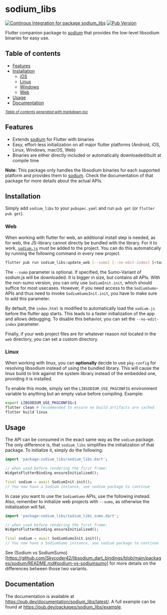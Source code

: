 # sodium_libs
[![Continous Integration for package sodium_libs](https://github.com/Skycoder42/libsodium_dart_bindings/actions/workflows/sodium_libs_ci.yaml/badge.svg)](https://github.com/Skycoder42/libsodium_dart_bindings/actions/workflows/sodium_libs_ci.yaml)
[![Pub Version](https://img.shields.io/pub/v/sodium_libs)](https://pub.dev/packages/sodium_libs)

Flutter companion package to [sodium](https://pub.dev/packages/sodium) that provides the low-level libsodium binaries
for easy use.

## Table of contents
- [Features](#features)
- [Installation](#installation)
  * [iOS](#ios)
  * [Linux](#linux)
  * [Windows](#windows)
  * [Web](#web)
- [Usage](#usage)
- [Documentation](#documentation)

<small><i><a href='https://ecotrust-canada.github.io/markdown-toc/'>Table of contents generated with markdown-toc</a></i></small>

## Features
- Extends [sodium](https://pub.dev/packages/sodium) for Flutter with binaries
- Easy, effort-less initialization on all major flutter platforms (Android, iOS, Linux, Windows, macOS, Web)
- Binaries are either directly included or automatically downloaded/built at compile time

**Note:** This package only handles the libsodium binaries for each supported platform and provides them to
[sodium](https://pub.dev/packages/sodium). Check the documentation of that package for more details about the actual
APIs.

## Installation
Simply add `sodium_libs` to your `pubspec.yaml` and run `pub get` (or `flutter pub get`).

### Web
When working with flutter for web, an additional install step is needed, as for web, the JS-library cannot directly be
bundled with the library. For it to work, [`sodium.js`](https://github.com/jedisct1/libsodium.js) must be added to the
project. You can do this automatically by running the following command in every new project.

```.sh
flutter pub run sodium_libs:update_web [--sumo] [--no-edit-index] [<target_directory>]
```

The `--sumo` parameter is optional. If specified, the Sumo-Variant of sodium.js will be downloaded. It is bigger in
size, but contains all APIs. With the non-sumo version, you can only use `SodiumInit.init`, which should suffice for
most usecases. However, if you need access to the `SodiumSumo`-APIs and thus need to invoke `SodiumSumoInit.init`, you
have to make sure to add this parameter.

By default, the `index.html` is modified to automatically load the `sodium.js` before the flutter app starts. This leads
to a faster initialization of the app and allows debugging. To disable this behavior, you can set the `--no-edit-index`
parameter.

Finally, if your web project files are for whatever reason not located in the `web` directory, you can set a custom
directory.

### Linux
When working with linux, you can **optionally** decide to use `pkg-config` for resolving libsodium instead of using the
bundled library. This will cause the linux build to link against the system library instead of the embedded one,
providing it is installed.

To enable this mode, simply set the `LIBSODIUM_USE_PKGCONFIG` environment variable to anything but an empty value
before compiling. Example:

```bash
export LIBSODIUM_USE_PKGCONFIG=1
flutter clean # recommended to ensure no build artifacts are cached
flutter build linux
```

## Usage
The API can be consumed in the exact same way as the `sodium` package. The only difference is, that `sodium_libs`
simplifies the initialization of that package. To initialize it, simply do the following:

```dart
import 'package:sodium_libs/sodium_libs.dart';

// when used before rendering the first frame:
WidgetsFlutterBinding.ensureInitialized();

final sodium = await SodiumInit.init();
// You now have a Sodium instance, see sodium package to continue
```

In case you want to use the `SodiumSumo` APIs, use the following instead. Also, remember to initialize web projects with
`--sumo`, as otherwise the initialization will fail.

```dart
import 'package:sodium_libs/sodium_libs_sumo.dart';

// when used before rendering the first frame:
WidgetsFlutterBinding.ensureInitialized();

final sodium = await SodiumSumoInit.init();
// You now have a SodiumSumo instance, see sodium package to continue
```

See (Sodium vs SodiumSumo)[https://github.com/Skycoder42/libsodium_dart_bindings/blob/main/packages/sodium/README.md#sodium-vs-sodiumsumo]
for more details on the differences between those two variants.

## Documentation
The documentation is available at https://pub.dev/documentation/sodium_libs/latest/. A full example can be found at
https://pub.dev/packages/sodium_libs/example.
